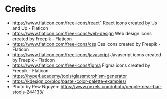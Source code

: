 # Credits 
* https://www.flaticon.com/free-icons/react" React icons created by Us and Up - Flaticon
* https://www.flaticon.com/free-icons/web-design Web design icons created by Freepik - Flaticon
* https://www.flaticon.com/free-icons/css Css icons created by Freepik - Flaticon
* https://www.flaticon.com/free-icons/javascript Javascript icons created by Freepik - Flaticon
* https://www.flaticon.com/free-icons/figma Figma icons created by Freepik - Flaticon
* https://hype4.academy/tools/glassmorphism-generator
* https://kdesign.co/blog/pastel-color-palette-examples/
* Photo by Pew Nguyen: https://www.pexels.com/photo/people-near-bar-stools-244133/
